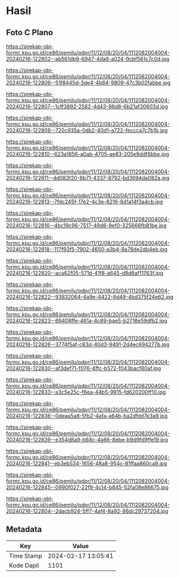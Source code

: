 # Hasil

## Foto C Plano

https://sirekap-obj-formc.kpu.go.id/ce86/pemilu/pdpr/11/12/08/20/04/1112082004004-20240216-122802--ab561db9-6947-4da6-a024-9cbf561c7c0d.jpg

https://sirekap-obj-formc.kpu.go.id/ce86/pemilu/pdpr/11/12/08/20/04/1112082004004-20240216-122806--51f8445d-3de4-4b84-9809-47c3b02fabbe.jpg

https://sirekap-obj-formc.kpu.go.id/ce86/pemilu/pdpr/11/12/08/20/04/1112082004004-20240216-122807--1cff3892-2582-4d43-86d8-6b21af30603d.jpg

https://sirekap-obj-formc.kpu.go.id/ce86/pemilu/pdpr/11/12/08/20/04/1112082004004-20240216-122808--720c935a-0db2-40d1-a722-feccca7c7b1b.jpg

https://sirekap-obj-formc.kpu.go.id/ce86/pemilu/pdpr/11/12/08/20/04/1112082004004-20240216-122810--623a1856-a0ab-4705-ae83-205e9ddf6bbe.jpg

https://sirekap-obj-formc.kpu.go.id/ce86/pemilu/pdpr/11/12/08/20/04/1112082004004-20240216-122811--dd083f20-6b71-4337-8792-bd3694da082a.jpg

https://sirekap-obj-formc.kpu.go.id/ce86/pemilu/pdpr/11/12/08/20/04/1112082004004-20240216-122813--7fdc245f-17e2-4c3e-8216-8d1a14f3a4cb.jpg

https://sirekap-obj-formc.kpu.go.id/ce86/pemilu/pdpr/11/12/08/20/04/1112082004004-20240216-122816--4bc19c96-7517-49d8-9ef0-325666fb81be.jpg

https://sirekap-obj-formc.kpu.go.id/ce86/pemilu/pdpr/11/12/08/20/04/1112082004004-20240216-122818--117f93f5-7902-4650-a3b4-8a78de2db4eb.jpg

https://sirekap-obj-formc.kpu.go.id/ce86/pemilu/pdpr/11/12/08/20/04/1112082004004-20240216-122820--aca62f05-571d-41f8-a645-d8d6af11763f.jpg

https://sirekap-obj-formc.kpu.go.id/ce86/pemilu/pdpr/11/12/08/20/04/1112082004004-20240216-122822--93832064-4a9e-4422-8d49-4bd375f24e62.jpg

https://sirekap-obj-formc.kpu.go.id/ce86/pemilu/pdpr/11/12/08/20/04/1112082004004-20240216-122823--69408ffe-461a-4c89-bae5-b2718e59dfb2.jpg

https://sirekap-obj-formc.kpu.go.id/ce86/pemilu/pdpr/11/12/08/20/04/1112082004004-20240216-122826--3774f5af-c83d-40d3-9491-2d4ec694277b.jpg

https://sirekap-obj-formc.kpu.go.id/ce86/pemilu/pdpr/11/12/08/20/04/1112082004004-20240216-122830--af3def71-f076-4ffc-b572-f043bacf80af.jpg

https://sirekap-obj-formc.kpu.go.id/ce86/pemilu/pdpr/11/12/08/20/04/1112082004004-20240216-122833--a3c5e25c-f6ea-44b5-9915-fd620200ff10.jpg

https://sirekap-obj-formc.kpu.go.id/ce86/pemilu/pdpr/11/12/08/20/04/1112082004004-20240216-122836--0deaa5a8-5fb2-4afa-a64b-ba2dfdd7e3a9.jpg

https://sirekap-obj-formc.kpu.go.id/ce86/pemilu/pdpr/11/12/08/20/04/1112082004004-20240216-122839--e354d8a9-b68c-4a66-8ebe-b9d9fd9ffe19.jpg

https://sirekap-obj-formc.kpu.go.id/ce86/pemilu/pdpr/11/12/08/20/04/1112082004004-20240216-122841--eb3eb534-1656-48a8-954c-81ffaa860ca9.jpg

https://sirekap-obj-formc.kpu.go.id/ce86/pemilu/pdpr/11/12/08/20/04/1112082004004-20240216-122845--0990f027-22f9-4c14-b845-52fa08e86675.jpg

https://sirekap-obj-formc.kpu.go.id/ce86/pemilu/pdpr/11/12/08/20/04/1112082004004-20240216-122804--2dacb924-5ff7-4af4-8a92-86dc29737204.jpg


## Metadata

| Key        | Value               |
| ---------- | ------------------- |
| Time Stamp | 2024-02-17 13:05:41 |
| Kode Dapil | 1101                |



